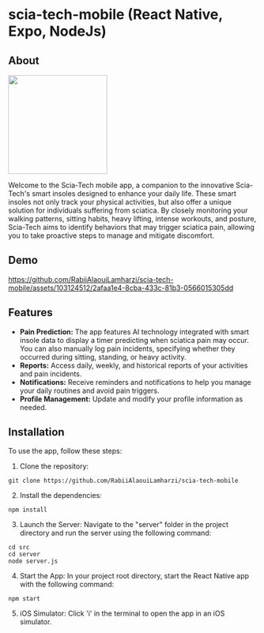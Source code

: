 # scia-tech-mobile (React Native, Expo, NodeJs)

## About

<img src="https://github.com/RabiiAlaouiLamharzi/scia-tech-mobile/assets/103124512/9c2ff3e0-213a-4b5a-8049-c3b1bf374099" width="200" height="200" />

Welcome to the Scia-Tech mobile app, a companion to the innovative Scia-Tech's smart insoles designed to enhance your daily life. These smart insoles not only track your physical activities, but also offer a unique solution for individuals suffering from sciatica. By closely monitoring your walking patterns, sitting habits, heavy lifting, intense workouts, and posture, Scia-Tech aims to identify behaviors that may trigger sciatica pain, allowing you to take proactive steps to manage and mitigate discomfort.

## Demo

https://github.com/RabiiAlaouiLamharzi/scia-tech-mobile/assets/103124512/2afaa1e4-8cba-433c-81b3-0566015305dd

## Features

- **Pain Prediction:** The app features AI technology integrated with smart insole data to display a timer predicting when sciatica pain may occur. You can also manually log pain incidents, specifying whether they occurred during sitting, standing, or heavy activity.
- **Reports:** Access daily, weekly, and historical reports of your activities and pain incidents.
- **Notifications:** Receive reminders and notifications to help you manage your daily routines and avoid pain triggers.
- **Profile Management:** Update and modify your profile information as needed.

## Installation

To use the app, follow these steps:

1. Clone the repository:
   
```
git clone https://github.com/RabiiAlaouiLamharzi/scia-tech-mobile
```

2. Install the dependencies:

```
npm install
```

3. Launch the Server: Navigate to the "server" folder in the project directory and run the server using the following command:

```
cd src
cd server
node server.js
```

4. Start the App: In your project root directory, start the React Native app with the following command:

```
npm start
```

5. iOS Simulator: Click 'i' in the terminal to open the app in an iOS simulator.
